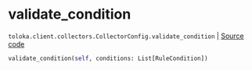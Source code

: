 # validate_condition
`toloka.client.collectors.CollectorConfig.validate_condition` | [Source code](https://github.com/Toloka/toloka-kit/blob/v1.2.0/src/client/collectors.py#L66)

```python
validate_condition(self, conditions: List[RuleCondition])
```


